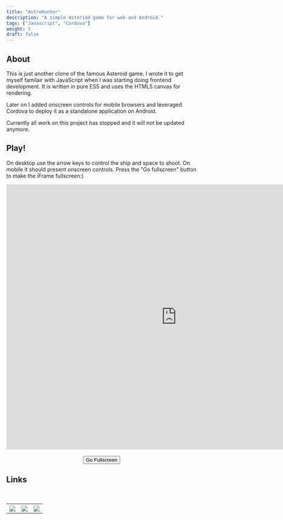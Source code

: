 ```yaml
---
title: "AstroHunter"
description: "A simple Asteriod game for web and Android."
tags: ["Javascript", "Cordova"]
weight: 5
draft: false
---
```


## About
This is just another clone of the famous Asteroid game. I wrote it to get myself familair with JavaScript when I was starting doing frontend development. It is written in pure ES5 and uses the HTML5 canvas for rendering.

Later on I added onscreen controls for mobile browsers and leveraged Cordova to deploy it as a standalone application on Android. 

Currently all work on this project has stopped and it will not be updated anymore.

## Play!
On desktop use the arrow keys to control the ship and space to shoot. On mobile it should present onscreen controls. Press the "Go fullscreen" button to make the iFrame fullscreen:)

<div class="iframeWrapper">
    <iframe id="demo" width="900" height="700" src="https://www.luukvanvenrooij.nl/demo/astrohunter" frameborder="0" allowfullscreen></iframe>
</div>
<br>
<center>
<button id="fullscreen" onclick="javascript:fullscreen()">Go Fullscreen</button>
</center>

## Links
<br>
<table style="width:100%">
  <tr>
    <th style="text-align: center">
        <a title="Github" target="_blank" href="https://github.com/seriva/Astrohunter">
            <img src="https://www.luukvanvenrooij.nl/images/github_icon.png"  style="max-width:75px" />
        </a>
    </th>
    <th style="text-align: center">
        <a title="PlayStore" target="_blank" href="https://play.google.com/store/apps/details?id=com.astrohunter">
            <img src="https://www.luukvanvenrooij.nl/images/playstore_icon.png" style="max-width:75px" />
        </a>
    </th> 
    <th style="text-align: center">
        <a title="Download" target="_blank" href="https://github.com/seriva/Astrohunter/archive/master.zip">
            <img src="https://www.luukvanvenrooij.nl/images/download_icon.png" style="max-width:75px" />
        </a>
    </th>
  </tr>
</table>